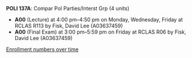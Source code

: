 **POLI 137A**: Compar Pol Parties/Interst Grp (4 units)

- **A00** (Lecture) at 4:00 pm–4:50 pm on Monday, Wednesday, Friday at RCLAS R113 by Fisk, David Lee (A03637459)
- **A00** (Final Exam) at 3:00 pm–5:59 pm on Friday at RCLAS R06 by Fisk, David Lee (A03637459)

[Enrollment numbers over time](./POLI137A.tsv)
